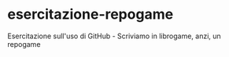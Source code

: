 # esercitazione-repogame
Esercitazione sull'uso di GitHub - Scriviamo in librogame, anzi, un repogame
